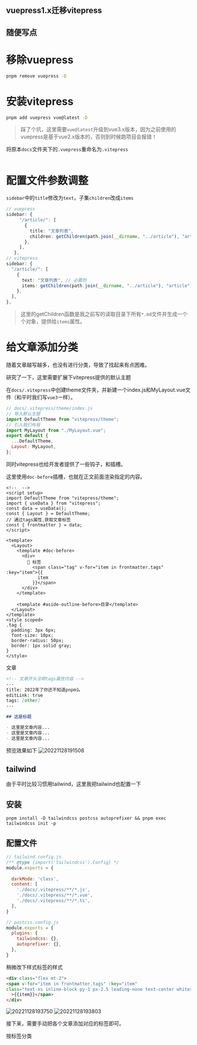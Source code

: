 ## vuepress1.x迁移vitepress

## 随便写点

# 移除vuepress
```bash
pnpm remove vuepress -D
```
# 安装vitepress
```bash
pnpm add vuepress vue@latest -D
```
> 踩了个坑，这里需要`vue@latest`升级到vue3.x版本，因为之前使用的vuepress是基于vue2.x版本的，否则到时候跑项目会报错！

将原本`docs`文件夹下的`.vuepress`重命名为`.vitepress`

```typescript

```

# 配置文件参数调整

`sidebar`中的`title`修改为`text`，子集`children`改成`items`
```typescript
// vuepress
sidebar: {
     "/article/": [
       {
         title: "文章列表",
         children: getChildren(path.join(__dirname, "../article"), "article"),
       },
     ],
   },
// vitepress
sidebar: {
  "/article/": [
    {
      text: "文章列表", // 必要的
      items: getChildren(path.join(__dirname, "../article"), "article"),
    },
  ],
},
```
> 这里的getChildren函数是我之前写的读取目录下所有`*.md`文件并生成一个个对象，提供给`items`属性。


# 给文章添加分类

随着文章越写越多，也没有进行分类，导致了找起来有点困难。

研究了一下，这里需要扩展下vitepress提供的默认主题

在`docs/.vitepress`中创建theme文件夹，并新建一个index.js和MyLayout.vue文件（和平时我们写`vue3`一样）。

```js
// docs/.vitepress/theme/index.js
// 导入默认主题
import DefaultTheme from "vitepress/theme";
// 引入我们布局
import MyLayout from "./MyLayout.vue";
export default {
  ...DefaultTheme,
  Layout: MyLayout,
};

```
同时vitepress也给开发者提供了一些钩子，和插槽。

这里使用`doc-before`插槽，也就在正文前面渲染指定的内容。

```vue
<!--  -->
<script setup>
import DefaultTheme from "vitepress/theme";
import { useData } from "vitepress";
const data = useData();
const { Layout } = DefaultTheme;
// 通过tags属性,获取文章标签
const { frontmatter } = data;
</script>

<template>
  <Layout>
    <template #doc-before>
      <div>
        📁 标签
          <span class="tag" v-for="item in frontmatter.tags" :key="item">{{
            item
          }}</span>
      </div>
    </template>

    <template #aside-outline-before>目录</template>
  </Layout>
</template>
<style scoped>
.tag {
  padding: 3px 6px;
  font-size: 10px;
  border-radius: 50px;
  border: 1px solid gray;
}
</style>

```
文章
```markdown
<!-- 文章开头注明tags属性内容 -->
---
title: 2022年了你还不知道pnpm么
editLink: true
tags: [other]
---

## 这是标题

- 这里是文章内容...
- 这里是文章内容...
- 这里是文章内容...

```
预览效果如下
![20221128191508](https://github.com/QC2168/note-img/20221128191508.png)


## tailwind
由于平时比较习惯用tailwind，这里我把tailwind也配置一下

## 安装
```
pnpm install -D tailwindcss postcss autoprefixer && pnpm exec tailwindcss init -p
```
## 配置文件
```js
// tailwind.config.js
/** @type {import('tailwindcss').Config} */
module.exports = {
  
  darkMode: 'class',
  content: [
    './docs/.vitepress/**/*.js',
    './docs/.vitepress/**/*.vue',
    './docs/.vitepress/**/*.ts',
  ],
}

```
```js
// postcss.config.js
module.exports = {
  plugins: {
    tailwindcss: {},
    autoprefixer: {},
  },
}

```

稍微改下样式标签的样式

```html
<div class="flex mt-2">
<span v-for="item in frontmatter.tags" :key="item"
class="text-xs inline-block py-1 px-2.5 leading-none text-center whitespace-nowrap align-baseline font-bold bg-gray-200 dark:bg-gray-700 text-gray-700 dark:text-gray-200 rounded"
  >{{item}}</span>
</div>
```

![20221128193750](https://github.com/QC2168/note-img/20221128193750.png)
![20221128193803](https://github.com/QC2168/note-img/20221128193803.png)

接下来，需要手动把各个文章添加对应的标签即可。

按标签分类